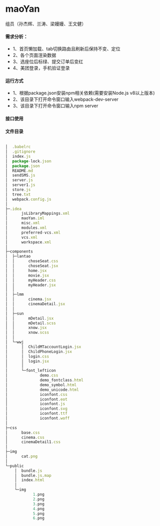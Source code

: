 # maoYan
组员（孙杰辉、兰涛、梁嫚嫚、王文健）
 #### 需求分析：
 - 1、首页懒加载、tab切换路由且刷新后保持不变、定位
 - 2、各个页面渲染数据
 - 3、选座位后标绿、提交订单后变红
 - 4、美团登录，手机验证登录
  #### 运行方式
 - 1、根据package.json安装npm相关依赖(需要安装Node.js v8以上版本)
 - 2、该目录下打开命令窗口输入webpack-dev-server
 - 3、该目录下打开命令窗口输入npm server
 #### 接口使用

 #### 文件目录
```js

│  .babelrc
│  .gitignore
│  index.js
│  package-lock.json
│  package.json
│  README.md
│  sendSMS.js
│  server.js
│  server1.js
│  store.js
│  tree.txt
│  webpack.config.js
│  
├─.idea
│      jsLibraryMappings.xml
│      maoYan.iml
│      misc.xml
│      modules.xml
│      preferred-vcs.xml
│      vcs.xml
│      workspace.xml
│      
├─components
│  ├─lantao
│  │      choseSeat.css
│  │      choseSeat.jsx
│  │      home.jsx
│  │      movie.jsx
│  │      myHeader.css
│  │      myHeader.jsx
│  │      
│  ├─lmm
│  │      cinema.jsx
│  │      cinemaDetail.jsx
│  │      
│  ├─sun
│  │      mDetail.jsx
│  │      mDetail.scss
│  │      xnow.jsx
│  │      xnow.scss
│  │      
│  └─wwj
│      │  ChildMTaccountLogin.jsx
│      │  ChildPhoneLogin.jsx
│      │  login.css
│      │  login.jsx
│      │  
│      └─font_lefticon
│              demo.css
│              demo_fontclass.html
│              demo_symbol.html
│              demo_unicode.html
│              iconfont.css
│              iconfont.eot
│              iconfont.js
│              iconfont.svg
│              iconfont.ttf
│              iconfont.woff
│              
├─css
│      base.css
│      cinema.css
│      cinemaDetail1.css
│      
├─img
│      cat.png
│      
└─public
    │  bundle.js
    │  bundle.js.map
    │  index.html
    │  
    └─img
            1.png
            2.png
            3.png
            4.png
            5.png
            6.png
```
            


